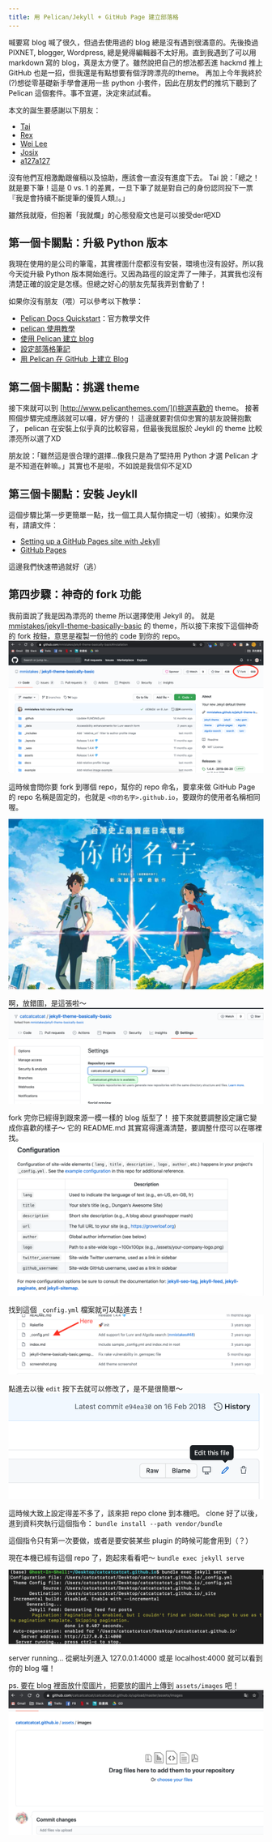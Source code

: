 ```yaml
---
title: 用 Pelican/Jekyll + GitHub Page 建立部落格
---
```


喊要寫 blog 喊了很久，但過去使用過的 blog 總是沒有遇到很滿意的。先後換過 PIXNET, blogger, Wordpress, 總是覺得編輯器不太好用。直到我遇到了可以用 markdown 寫的 blog，真是太方便了。雖然說把自己的想法都丟進 hackmd 推上 GitHub 也是一招，但我還是有點想要有個浮誇漂亮的theme。 再加上今年我終於(?)想從零基礎新手學會運用一些 python 小套件，因此在朋友們的推坑下聽到了 Pelican 這個套件。事不宜遲，決定來試試看。

本文的誕生要感謝以下朋友：
* [Tai](https://tai271828.blogspot.com/)
* [Rex](https://madrex2000.github.io/)
* [Wei Lee](https://lee-w.github.io/)
* [Josix](https://josix.tw/) 
* [a127a127](https://www.facebook.com/a127a127)

沒有他們互相激勵跟催稿以及協助，應該會一直沒有進度下去。
Tai 說：「總之！就是要下筆！這是 0 vs. 1 的差異，一旦下筆了就是對自己的身份認同投下一票『我是會持續不斷提筆的優質人類』。」

雖然我就廢，但抱著「我就爛」的心態發廢文也是可以接受der吧XD 

## 第一個卡關點：升級 Python 版本

我現在使用的是公司的筆電，其實裡面什麼都沒有安裝，環境也沒有設好。所以我今天從升級 Python 版本開始進行。又因為路徑的設定弄了一陣子，其實我也沒有清楚正確的設定是怎樣。但總之好心的朋友先幫我弄到會動了！

如果你沒有朋友（喂）可以參考以下教學：
* [Pelican Docs Quickstart](https://docs.getpelican.com/en/stable/quickstart.html)：官方教學文件
* [pelican 使用教學](http://mixture.iis.sinica.edu.tw/pelican-writing.html)
* [使用 Pelican 建立 blog](http://weichengliou.github.io/blog/blog/2014/08/07/buildblog/)
* [設定部落格筆記](https://blog.liang2.tw/posts/2015/09/blog-internals/)
* [用 Pelican 在 GitHub 上建立 Blog](http://hauhsu.github.io/build-blog-on-github-pages-using-pelican.html)

## 第二個卡關點：挑選 theme
接下來就可以到 [http://www.pelicanthemes.com/]()挑選喜歡的 theme。
接著照個步驟完成應該就可以囉，好方便的！
這邊就要對信仰忠實的朋友說聲抱歉了， pelican 在安裝上似乎真的比較容易，但最後我屈服於 Jeykll 的 theme 比較漂亮所以選了XD 

朋友說：「雖然這是很合理的選擇...像我只是為了堅持用 Python 才選 Pelican 才是不知道在幹嘛。」其實也不是啦，不如說是我信仰不足XD

## 第三個卡關點：安裝 Jeykll 
這個步驟比第一步更簡單一點，找一個工具人幫你搞定一切（被揍）。如果你沒有，請讀文件：
* [Setting up a GitHub Pages site with Jekyll](https://docs.github.com/en/github/working-with-github-pages/setting-up-a-github-pages-site-with-jekyll)
* [GitHub Pages](https://jekyllrb.com/docs/github-pages/) 

這邊我們快速帶過就好（逃）

## 第四步驟：神奇的 fork 功能

我前面說了我是因為漂亮的 theme 所以選擇使用 Jekyll 的。
就是 [mmistakes/jekyll-theme-basically-basic](https://github.com/mmistakes/jekyll-theme-basically-basic) 的 theme，所以接下來按下這個神奇的 fork 按鈕，意思是複製一份他的 code 到你的 repo。
![](/assets/images/0807_pic1.png)

這時候會問你要 fork 到哪個 repo，幫你的 repo 命名，要拿來做 GitHub Page 的 repo 名稱是固定的，也就是 `<你的名字>.github.io`，要跟你的使用者名稱相同喔。 

![kimononawa](/assets/images/0807_pic2.png "你的名字") 
  
 
啊，放錯圖，是這張啦～
![](/assets/images/0807_pic3.png)

fork 完你已經得到跟來源一模一樣的 blog 版型了！
接下來就要調整設定讓它變成你喜歡的樣子～
它的 README.md 其實寫得還滿清楚，要調整什麼可以在哪裡找。
![](/assets/images/0807_pic4.png) 

找到這個 `_config.yml` 檔案就可以點進去！
![](/assets/images/0807_pic5.png)

點進去以後 `edit` 按下去就可以修改了，是不是很簡單～
![](/assets/images/0807_pic6.png) 

這時候大致上設定得差不多了，該來把 repo clone 到本機吧。
clone 好了以後，進到資料夾執行這個指令：
`bundle install --path vendor/bundle`

這個指令只有第一次要做，或者是要安裝某些 plugin 的時候可能會用到（？）

現在本機已經有這個 repo 了，跑起來看看吧～
`bundle exec jekyll serve`

![](/assets/images/0807_pic7.png)

server running... 從網址列進入 127.0.0.1:4000 或是 localhost:4000 就可以看到你的 blog 囉！

ps. 要在 blog 裡面放什麼圖片，把要放的圖片上傳到 `assets/images` 吧！
![](/assets/images/0807_pic8.png)




